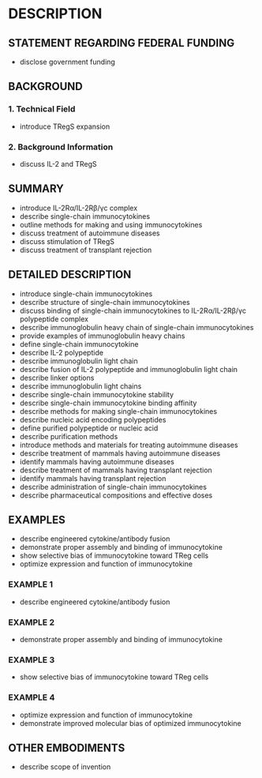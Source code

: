 # DESCRIPTION

## STATEMENT REGARDING FEDERAL FUNDING

- disclose government funding

## BACKGROUND

### 1. Technical Field

- introduce TRegS expansion

### 2. Background Information

- discuss IL-2 and TRegS

## SUMMARY

- introduce IL-2Rα/IL-2Rβ/γc complex
- describe single-chain immunocytokines
- outline methods for making and using immunocytokines
- discuss treatment of autoimmune diseases
- discuss stimulation of TRegS
- discuss treatment of transplant rejection

## DETAILED DESCRIPTION

- introduce single-chain immunocytokines
- describe structure of single-chain immunocytokines
- discuss binding of single-chain immunocytokines to IL-2Rα/IL-2Rβ/γc polypeptide complex
- describe immunoglobulin heavy chain of single-chain immunocytokines
- provide examples of immunoglobulin heavy chains
- define single-chain immunocytokine
- describe IL-2 polypeptide
- describe immunoglobulin light chain
- describe fusion of IL-2 polypeptide and immunoglobulin light chain
- describe linker options
- describe immunoglobulin light chains
- describe single-chain immunocytokine stability
- describe single-chain immunocytokine binding affinity
- describe methods for making single-chain immunocytokines
- describe nucleic acid encoding polypeptides
- define purified polypeptide or nucleic acid
- describe purification methods
- introduce methods and materials for treating autoimmune diseases
- describe treatment of mammals having autoimmune diseases
- identify mammals having autoimmune diseases
- describe treatment of mammals having transplant rejection
- identify mammals having transplant rejection
- describe administration of single-chain immunocytokines
- describe pharmaceutical compositions and effective doses

## EXAMPLES

- describe engineered cytokine/antibody fusion
- demonstrate proper assembly and binding of immunocytokine
- show selective bias of immunocytokine toward TReg cells
- optimize expression and function of immunocytokine

### EXAMPLE 1

- describe engineered cytokine/antibody fusion

### EXAMPLE 2

- demonstrate proper assembly and binding of immunocytokine

### EXAMPLE 3

- show selective bias of immunocytokine toward TReg cells

### EXAMPLE 4

- optimize expression and function of immunocytokine
- demonstrate improved molecular bias of optimized immunocytokine

## OTHER EMBODIMENTS

- describe scope of invention

